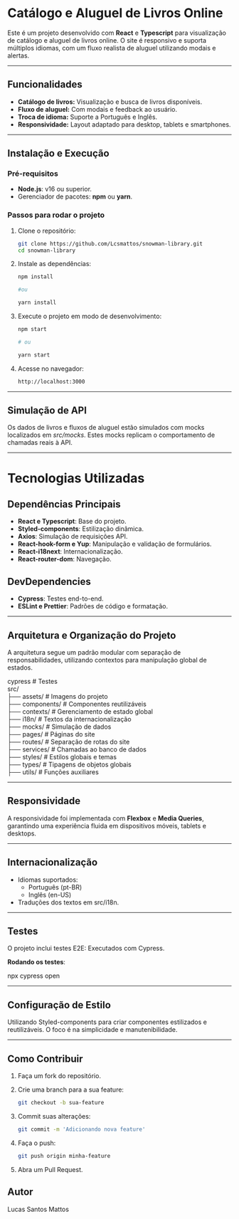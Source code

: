 # **Catálogo e Aluguel de Livros Online**

Este é um projeto desenvolvido com **React** e **Typescript** para visualização de catálogo e aluguel de livros online. O site é responsivo e suporta múltiplos idiomas, com um fluxo realista de aluguel utilizando modais e alertas.

---

## **Funcionalidades**

- **Catálogo de livros:** Visualização e busca de livros disponíveis.
- **Fluxo de aluguel:** Com modais e feedback ao usuário.
- **Troca de idioma:** Suporte a Português e Inglês.
- **Responsividade:** Layout adaptado para desktop, tablets e smartphones.

---

## **Instalação e Execução**

### **Pré-requisitos**

- **Node.js**: v16 ou superior.
- Gerenciador de pacotes: **npm** ou **yarn**.

### **Passos para rodar o projeto**

1. Clone o repositório:

   ```bash
   git clone https://github.com/Lcsmattos/snowman-library.git
   cd snowman-library

   ```

2. Instale as dependências:

   ```bash
   npm install

   #ou

   yarn install
   ```

3. Execute o projeto em modo de desenvolvimento:

   ```bash
   npm start

   # ou

   yarn start
   ```

4. Acesse no navegador:
   ```bash
   http://localhost:3000
   ```

---

## **Simulação de API**

Os dados de livros e fluxos de aluguel estão simulados com mocks localizados em _src/mocks_. Estes mocks replicam o comportamento de chamadas reais à API.

---

# **Tecnologias Utilizadas**

## **Dependências Principais**

- **React e Typescript**: Base do projeto.
- **Styled-components**: Estilização dinâmica.
- **Axios**: Simulação de requisições API.
- **React-hook-form e Yup**: Manipulação e validação de formulários.
- **React-i18next**: Internacionalização.
- **React-router-dom**: Navegação.

## **DevDependencies**

- **Cypress**: Testes end-to-end.
- **ESLint e Prettier**: Padrões de código e formatação.

---

## **Arquitetura e Organização do Projeto**

A arquitetura segue um padrão modular com separação de responsabilidades, utilizando contextos para manipulação global de estados.

cypress # Testes  
src/  
├── assets/ # Imagens do projeto  
├── components/ # Componentes reutilizáveis  
├── contexts/ # Gerenciamento de estado global  
├── i18n/ # Textos da internacionalização  
├── mocks/ # Simulação de dados  
├── pages/ # Páginas do site  
├── routes/ # Separação de rotas do site  
├── services/ # Chamadas ao banco de dados  
├── styles/ # Estilos globais e temas  
├── types/ # Tipagens de objetos globais  
├── utils/ # Funções auxiliares

---

## **Responsividade**

A responsividade foi implementada com **Flexbox** e **Media Queries**, garantindo uma experiência fluida em dispositivos móveis, tablets e desktops.

---

## **Internacionalização**

- Idiomas suportados:
  - Português (pt-BR)
  - Inglês (en-US)
- Traduções dos textos em src/i18n.

---

## **Testes**

O projeto inclui testes E2E: Executados com Cypress.

**Rodando os testes**:

npx cypress open

---

## **Configuração de Estilo**

Utilizando Styled-components para criar componentes estilizados e reutilizáveis. O foco é na simplicidade e manutenibilidade.

---

## **Como Contribuir**

1. Faça um fork do repositório.

2. Crie uma branch para a sua feature:

   ```bash
   git checkout -b sua-feature
   ```

3. Commit suas alterações:

   ```bash
   git commit -m 'Adicionando nova feature'
   ```

4. Faça o push:
   ```bash
   git push origin minha-feature
   ```
5. Abra um Pull Request.

## **Autor**

Lucas Santos Mattos

